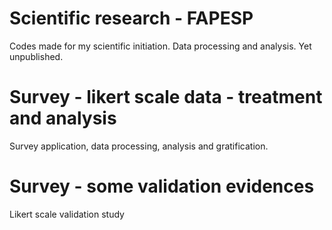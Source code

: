 # Scientific research - FAPESP
 Codes made for my scientific initiation. Data processing and analysis. Yet unpublished.

# Survey - likert scale data - treatment and analysis
 Survey application, data processing, analysis and gratification.

# Survey - some validation evidences
 Likert scale validation study